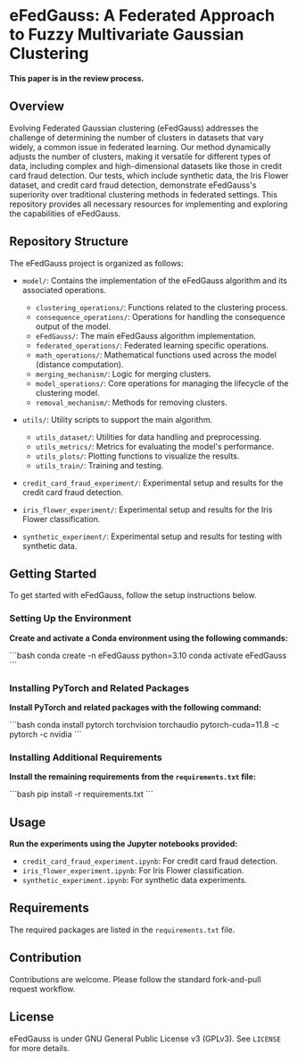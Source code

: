 
# eFedGauss: A Federated Approach to Fuzzy Multivariate Gaussian Clustering
**This paper is in the review process.**

## Overview
Evolving Federated Gaussian clustering (eFedGauss) addresses the challenge of determining the number of clusters in datasets that vary widely, a common issue in federated learning. Our method dynamically adjusts the number of clusters, making it versatile for different types of data, including complex and high-dimensional datasets like those in credit card fraud detection. Our tests, which include synthetic data, the Iris Flower dataset, and credit card fraud detection, demonstrate eFedGauss's superiority over traditional clustering methods in federated settings. This repository provides all necessary resources for implementing and exploring the capabilities of eFedGauss.

## Repository Structure

The eFedGauss project is organized as follows:

- `model/`: Contains the implementation of the eFedGauss algorithm and its associated operations.
  - `clustering_operations/`: Functions related to the clustering process.
  - `consequence_operations/`: Operations for handling the consequence output of the model.
  - `eFedGauss/`: The main eFedGauss algorithm implementation.
  - `federated_operations/`: Federated learning specific operations.
  - `math_operations/`: Mathematical functions used across the model (distance computation).
  - `merging_mechanism/`: Logic for merging clusters.
  - `model_operations/`: Core operations for managing the lifecycle of the clustering model.
  - `removal_mechanism/`: Methods for removing clusters.

- `utils/`: Utility scripts to support the main algorithm.
  - `utils_dataset/`: Utilities for data handling and preprocessing.
  - `utils_metrics/`: Metrics for evaluating the model's performance.
  - `utils_plots/`: Plotting functions to visualize the results.
  - `utils_train/`: Training and testing.

- `credit_card_fraud_experiment/`: Experimental setup and results for the credit card fraud detection.

- `iris_flower_experiment/`: Experimental setup and results for the Iris Flower classification.

- `synthetic_experiment/`: Experimental setup and results for testing with synthetic data.

## Getting Started

To get started with eFedGauss, follow the setup instructions below.

### Setting Up the Environment

**Create and activate a Conda environment using the following commands:**

\```bash
conda create -n eFedGauss python=3.10
conda activate eFedGauss
\```

### Installing PyTorch and Related Packages

**Install PyTorch and related packages with the following command:**

\```bash
conda install pytorch torchvision torchaudio pytorch-cuda=11.8 -c pytorch -c nvidia
\```

### Installing Additional Requirements

**Install the remaining requirements from the `requirements.txt` file:**

\```bash
pip install -r requirements.txt
\```

## Usage

**Run the experiments using the Jupyter notebooks provided:**

- `credit_card_fraud_experiment.ipynb`: For credit card fraud detection.
- `iris_flower_experiment.ipynb`: For Iris Flower classification.
- `synthetic_experiment.ipynb`: For synthetic data experiments.

## Requirements

The required packages are listed in the `requirements.txt` file.

## Contribution

Contributions are welcome. Please follow the standard fork-and-pull request workflow.

## License

eFedGauss is under GNU General Public License v3 (GPLv3). See `LICENSE` for more details.
